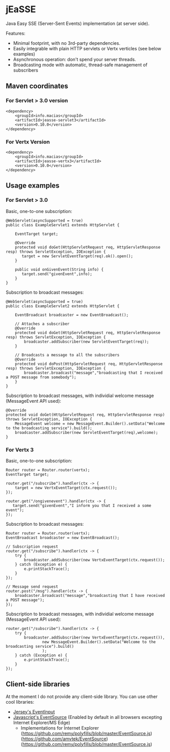 # jEaSSE

Java Easy SSE (Server-Sent Events) implementation (at server side).

Features:

* Minimal footprint, with no 3rd-party dependencies.
* Easily integrable with plain HTTP servlets or Vertx verticles (see below examples)
* Asynchronous operation: don't spend your server threads.
* Broadcasting mode with automatic, thread-safe management of subscribers

## Maven coordinates

### For Servlet > 3.0 version
    <dependency>
        <groupId>info.macias</groupId>
        <artifactId>jeasse-servlet3</artifactId>
        <version>0.10.0</version>
    </dependency>

### For Vertx Version

    <dependency>
        <groupId>info.macias</groupId>
        <artifactId>jeasse-vertx3</artifactId>
        <version>0.10.0</version>
    </dependency>

## Usage examples

### For Servlet > 3.0
Basic, one-to-one subscription:

	@WebServlet(asyncSupported = true)
	public class ExampleServlet1 extends HttpServlet {
	
		EventTarget target;
		
		@Override
        protected void doGet(HttpServletRequest req, HttpServletResponse resp) throws ServletException, IOException {
           target = new ServletEventTarget(req).ok().open();
        }
	
	    public void onGivenEvent(String info) {
	       target.send("givenEvent",info);
	    }
	}


Subscription to broadcast messages:

	@WebServlet(asyncSupported = true)
	public class ExampleServlet2 extends HttpServlet {
	
		EventBroadcast broadcaster = new EventBroadcast();
		
		// Attaches a subscriber
		@Override
    	protected void doGet(HttpServletRequest req, HttpServletResponse resp) throws ServletException, IOException {
            broadcaster.addSubscriber(new ServletEventTarget(req));
        }
	
	    // Broadcasts a message to all the subscribers
		@Override
		protected void doPost(HttpServletRequest req, HttpServletResponse resp) throws ServletException, IOException {
			broadcaster.broadcast("message","broadcasting that I received a POST message from somebody");
		}	   
	}

Subscription to broadcast messages, with individial welcome message (MessageEvent API used):

	@Override
	protected void doGet(HttpServletRequest req, HttpServletResponse resp) throws ServletException, IOException {
	    MessageEvent welcome = new MessageEvent.Builder().setData("Welcome to the broadcasting service").build();
		broadcaster.addSubscriber(new ServletEventTarget(req),welcome);
	}

### For Vertx 3

Basic, one-to-one subscription:

    Router router = Router.router(vertx);
    EventTarget target;

    router.get("/subscribe").handler(ctx -> {
        target = new VertxEventTarget(ctx.request());
    });

    router.get("/ongivenevent").handler(ctx -> {
       target.send("givenEvent","I inform you that I received a some event");
    });

Subscription to broadcast messages:

    Router router = Router.router(vertx);
    EventBroadcast broadcaster = new EventBroadcast();

    // Subscription request
    router.get("/subscribe").handler(ctx -> {
        try {
            broadcaster.addSubscriber(new VertxEventTarget(ctx.request());
        } catch (Exception e) {
            e.printStackTrace();
        }
    });

    // Message send request
    router.post("/msg").handler(ctx -> {
        broadcaster.broadcast("message","broadcasting that I have received a POST message");
    });

Subscription to broadcast messages, with individial welcome message (MessageEvent API used):

    router.get("/subscribe").handler(ctx -> {
        try {
            broadcaster.addSubscriber(new VertxEventTarget(ctx.request()),
                    new MessageEvent.Builder().setData("Welcome to the broadcasting service").build()
                    );
        } catch (Exception e) {
            e.printStackTrace();
        }
    });

## Client-side libraries

At the moment I do not provide any client-side library. You can use other cool libraries:

* [Jersey's EventInput](https://jersey.java.net/documentation/latest/sse.html#d0e11869)
* [Javascript's EventSource](https://html.spec.whatwg.org/multipage/comms.html#server-sent-events) (Enabled by default in all browsers excepting Internet Explorer/MS Edge)
	- Implementations for Internet Explorer (https://github.com/remy/polyfills/blob/master/EventSource.js) (https://github.com/amvtek/EventSource) (https://github.com/remy/polyfills/blob/master/EventSource.js)
